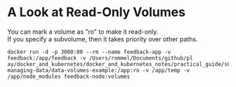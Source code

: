 # A Look at Read-Only Volumes

You can mark a volume as "ro" to make it read-only.  
If you specify a subvolume, then it takes priority over other paths.

```shell
docker run -d -p 3000:80 --rm --name feedback-app -v feedback:/app/feedback -v /Users/rommel/Documents/github/pl
ay/docker_and_kubernetes/docker_and_kubernetes_notes/practical_guide/s03-managing-data/data-volumes-example:/app:ro -v /app/temp -v /app/node_modules feedback-node:volumes
```
